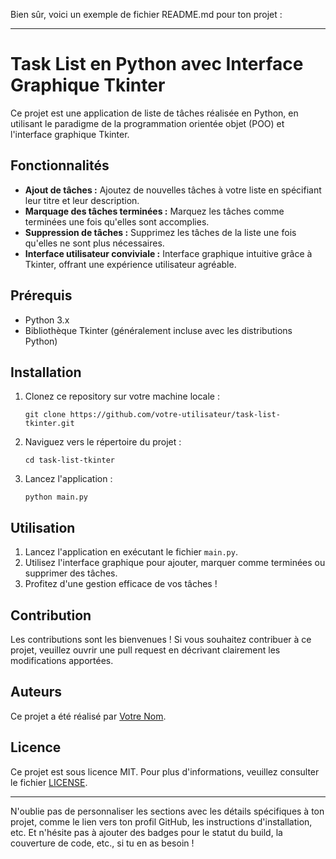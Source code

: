 Bien sûr, voici un exemple de fichier README.md pour ton projet :

---

# Task List en Python avec Interface Graphique Tkinter

Ce projet est une application de liste de tâches réalisée en Python, en utilisant le paradigme de la programmation orientée objet (POO) et l'interface graphique Tkinter.

## Fonctionnalités

- **Ajout de tâches :** Ajoutez de nouvelles tâches à votre liste en spécifiant leur titre et leur description.
- **Marquage des tâches terminées :** Marquez les tâches comme terminées une fois qu'elles sont accomplies.
- **Suppression de tâches :** Supprimez les tâches de la liste une fois qu'elles ne sont plus nécessaires.
- **Interface utilisateur conviviale :** Interface graphique intuitive grâce à Tkinter, offrant une expérience utilisateur agréable.

## Prérequis

- Python 3.x
- Bibliothèque Tkinter (généralement incluse avec les distributions Python)

## Installation

1. Clonez ce repository sur votre machine locale :

    ```
    git clone https://github.com/votre-utilisateur/task-list-tkinter.git
    ```

2. Naviguez vers le répertoire du projet :

    ```
    cd task-list-tkinter
    ```

3. Lancez l'application :

    ```
    python main.py
    ```

## Utilisation

1. Lancez l'application en exécutant le fichier `main.py`.
2. Utilisez l'interface graphique pour ajouter, marquer comme terminées ou supprimer des tâches.
3. Profitez d'une gestion efficace de vos tâches !

## Contribution

Les contributions sont les bienvenues ! Si vous souhaitez contribuer à ce projet, veuillez ouvrir une pull request en décrivant clairement les modifications apportées.

## Auteurs

Ce projet a été réalisé par [Votre Nom](https://github.com/votre-utilisateur).

## Licence

Ce projet est sous licence MIT. Pour plus d'informations, veuillez consulter le fichier [LICENSE](LICENSE).

--- 

N'oublie pas de personnaliser les sections avec les détails spécifiques à ton projet, comme le lien vers ton profil GitHub, les instructions d'installation, etc. Et n'hésite pas à ajouter des badges pour le statut du build, la couverture de code, etc., si tu en as besoin !
